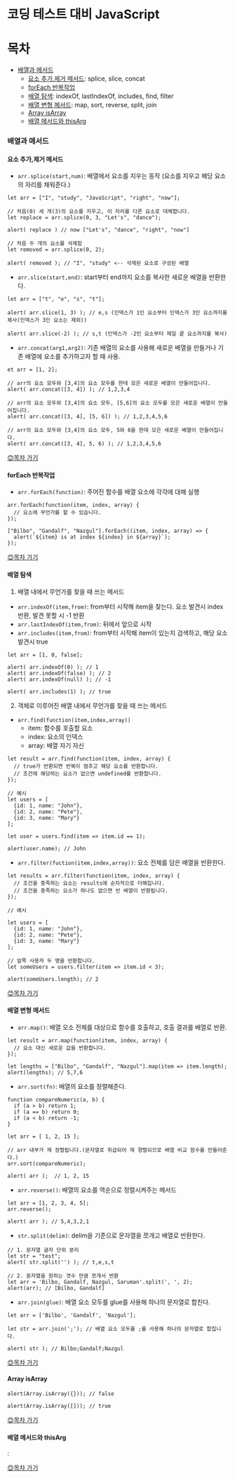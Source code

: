 코딩 테스트 대비 JavaScript
================
# 목차
- [배열과 메서드](#배열과-메서드)
  - [요소 추가,제거 메서드](#요소-추가,제거-메서드): splice, slice, concat
  - [forEach 반복작업](#forEach-반복작업)
  - [배열 탐색](#배열-탐색): indexOf, lastIndexOf, includes, find, filter
  - [배열 변형 메서드](#배열-변형-메서드): map, sort, reverse, split, join
  - [Array isArray](#Array-isArray)
  - [배열 메서드와 thisArg](#배열-메서드와-thisArg)

### 배열과 메서드
#### 요소 추가,제거 메서드

- `arr.splice(start,num)`: 배열에서 요소를 지우는 동작 (요소를 지우고 해당 요소의 자리를 채워준다.)
```node
let arr = ["I", "study", "JavaScript", "right", "now"];

// 처음(0) 세 개(3)의 요소를 지우고, 이 자리를 다른 요소로 대체합니다.
let replace = arr.splice(0, 3, "Let's", "dance");

alert( replace ) // now ["Let's", "dance", "right", "now"]

// 처음 두 개의 요소를 삭제함
let removed = arr.splice(0, 2);

alert( removed ); // "I", "study" <-- 삭제된 요소로 구성된 배열
```

- `arr.slice(start,end)`: start부터 end까지 요소를 복사한 새로운 배열을 반환한다.
```node
let arr = ["t", "e", "s", "t"];

alert( arr.slice(1, 3) ); // e,s (인덱스가 1인 요소부터 인덱스가 3인 요소까지를 복사(인덱스가 3인 요소는 제외))

alert( arr.slice(-2) ); // s,t (인덱스가 -2인 요소부터 제일 끝 요소까지를 복사)
```

- `arr.concat(arg1,arg2)`: 기존 배열의 요소를 사용해 새로운 배열을 만들거나 기존 배열에 요소를 추가하고자 할 때 사용.
```node
et arr = [1, 2];

// arr의 요소 모두와 [3,4]의 요소 모두를 한데 모은 새로운 배열이 만들어집니다.
alert( arr.concat([3, 4]) ); // 1,2,3,4

// arr의 요소 모두와 [3,4]의 요소 모두, [5,6]의 요소 모두를 모은 새로운 배열이 만들어집니다.
alert( arr.concat([3, 4], [5, 6]) ); // 1,2,3,4,5,6

// arr의 요소 모두와 [3,4]의 요소 모두, 5와 6을 한데 모은 새로운 배열이 만들어집니다.
alert( arr.concat([3, 4], 5, 6) ); // 1,2,3,4,5,6
```

[😊목차 가기](#목차)


#### forEach 반복작업
- `arr.forEach(function)`: 주어진 함수를 배열 요소에 각각에 대해 실행
```node
arr.forEach(function(item, index, array) {
  // 요소에 무언가를 할 수 있습니다.
});

["Bilbo", "Gandalf", "Nazgul"].forEach((item, index, array) => {
  alert(`${item} is at index ${index} in ${array}`);
});
```

[😊목차 가기](#목차)


#### 배열 탐색
1. 배열 내에서 무언가를 찾을 때 쓰는 메서드
- `arr.indexOf(item,from)`: from부터 시작해 item을 찾는다. 요소 발견시 index 반환, 발견 못할 시 -1 반환
- `arr.lastIndexOf(item,from)`: 뒤에서 앞으로 시작
- `arr.includes(item,from)`: from부터 시작해 item이 있는지 검색하고, 해당 요소 발견시 true
```node
let arr = [1, 0, false];

alert( arr.indexOf(0) ); // 1
alert( arr.indexOf(false) ); // 2
alert( arr.indexOf(null) ); // -1

alert( arr.includes(1) ); // true
```
2. 객체로 이루어진 배열 내에서 무언가를 찾을 때 쓰는 메서드
- `arr.find(function(item,index,array))`
  - item: 함수를 호출할 요소
  - index: 요소의 인덱스
  - array: 배열 자기 자신
```node
let result = arr.find(function(item, index, array) {
  // true가 반환되면 반복이 멈추고 해당 요소를 반환합니다.
  // 조건에 해당하는 요소가 없으면 undefined를 반환합니다.
});

// 예시
let users = [
  {id: 1, name: "John"},
  {id: 2, name: "Pete"},
  {id: 3, name: "Mary"}
];

let user = users.find(item => item.id == 1);

alert(user.name); // John
```
- `arr.filter(fuction(item,index,array))`: 요소 전체를 담은 배열을 반환한다.
```node
let results = arr.filter(function(item, index, array) {
  // 조건을 충족하는 요소는 results에 순차적으로 더해집니다.
  // 조건을 충족하는 요소가 하나도 없으면 빈 배열이 반환됩니다.
});

// 예시

let users = [
  {id: 1, name: "John"},
  {id: 2, name: "Pete"},
  {id: 3, name: "Mary"}
];

// 앞쪽 사용자 두 명을 반환합니다.
let someUsers = users.filter(item => item.id < 3);

alert(someUsers.length); // 2
```

[😊목차 가기](#목차)

#### 배열 변형 메서드
- `arr.map()`: 배열 오소 전체를 대상으로 함수를 호출하고, 호출 결과를 배열로 반환.
```node
let result = arr.map(function(item, index, array) {
  // 요소 대신 새로운 값을 반환합니다.
});

let lengths = ["Bilbo", "Gandalf", "Nazgul"].map(item => item.length);
alert(lengths); // 5,7,6
```

- `arr.sort(fn)`: 배열의 요소를 정렬해준다.
```node
function compareNumeric(a, b) {
  if (a > b) return 1;
  if (a == b) return 0;
  if (a < b) return -1;
}

let arr = [ 1, 2, 15 ];

// arr 내부가 재 정렬됩니다.(문자열로 취급되어 재 졍렬되므로 배열 비교 함수를 만들어준다.)
arr.sort(compareNumeric);

alert( arr );  // 1, 2, 15
```

- `arr.reverse()`: 배열의 요소를 역순으로 정렬시켜주는 메서드
```node
let arr = [1, 2, 3, 4, 5];
arr.reverse();

alert( arr ); // 5,4,3,2,1
```
- `str.split(delim)`: delim을 기준으로 문자열을 쪼개고 배열로 반환한다.
```node
// 1. 문자열 글자 단위 분리
let str = "test";
alert( str.split('') ); // t,e,s,t

// 2. 문자열을 원하는 갯수 만큼 쪼개서 반환
let arr = 'Bilbo, Gandalf, Nazgul, Saruman'.split(', ', 2);
alert(arr); // [Bilbo, Gandalf]
```
- `arr.join(glue)`: 배열 요소 모두를 glue를 사용해 하나의 문자열로 합친다.
```node
let arr = ['Bilbo', 'Gandalf', 'Nazgul'];

let str = arr.join(';'); // 배열 요소 모두를 ;를 사용해 하나의 문자열로 합칩니다.

alert( str ); // Bilbo;Gandalf;Nazgul
``` 
[😊목차 가기](#목차)

#### Array isArray
```node
alert(Array.isArray({})); // false

alert(Array.isArray([])); // true
```

[😊목차 가기](#목차)

#### 배열 메서드와 thisArg
: 


[😊목차 가기](#목차)
